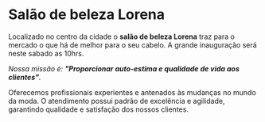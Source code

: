 <h1>Salão de beleza Lorena</h1>

<p>Localizado no centro da cidade o <strong>salão de beleza Lorena</strong> traz para o mercado o que há de melhor para o seu cabelo.
A grande inauguração será neste sabado as 10hrs.</p>

<p><em>Nossa missão é: <strong>"Proporcionar auto-estima e qualidade de vida aos clientes"</strong>.</em></p>

<p>Oferecemos profissionais experientes e antenados às mudanças no mundo da moda.
O atendimento possui padrão de excelência e agilidade, garantindo qualidade e satisfação dos nossos clientes.</p>
